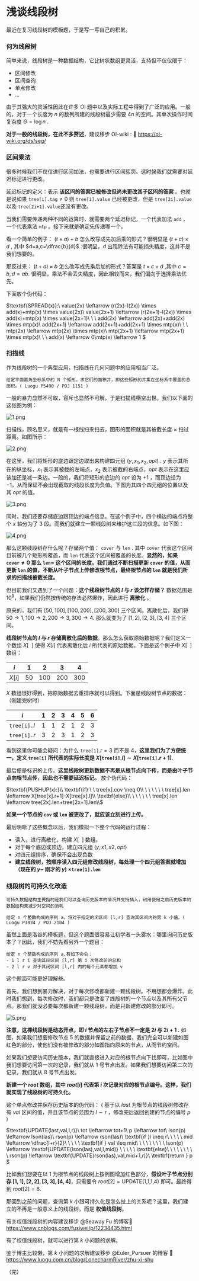 # 浅谈线段树
最近在复习线段树的模板题，于是写一写自己的积累。
### 何为线段树
简单来说，线段树是一种数据结构，它比树状数组更灵活，支持但不仅仅限于：

- 区间修改
- 区间查询
- 单点修改
- ...

由于其强大的灵活性因此在许多 OI 题中以及实际工程中得到了广泛的应用。一般的，对于一个长度为 $n$ 的数列所建的线段树最少需要 $4n$ 的空间。其单次操作时间复杂度 $\Theta=\log n$ .

__对于一般的线段树，在此不多赘述__，建议移步 OI-wiki : 🔗 https://oi-wiki.org/ds/seg/
### 区间乘法
很多时候我们不仅仅进行区间加法，也需要进行区间惩罚。这时候我们就需要对延迟标记进行更改。

延迟标记的定义：表示 __该区间的答案已被修改但尚未更改其子区间的答案__ 。也就是说如果 $\texttt{tree[i].tag} \neq 0$ 则 $\texttt{tree[i].value}$ 已经被更改，但是 $\texttt{tree[2i].value}$ 以及 $\texttt{tree[2i+1].value}$还没有更改。

当我们需要传递两种不同的运算时，就需要两个延迟标记，一个代表加法 $\texttt{add}$ ，一个代表乘法 $\texttt{mtp}$ 。接下来就是确定先传递哪一个。

看一个简单的例子： $(t\times a)+b$ 怎么改写成先加后乘的形式？很明显是 $(t+c)\times d$ , 其中 $d=a,c=\dfrac{b}{d}$ .很明显，$d$ 出现除法有可能损失精度，这并不是我们想要的。

那反过来： $(t+a)\times b$ 怎么改写成先乘后加的形式？答案是 $t\times c+d$ ,其中 $c=b,d=ab$. 很明显，乘法不会丢失精度，因此相较而来，我们偏向于选择乘法优先。

下面放个伪代码：

$\textbf{SPREAD(x)}:\\
value(2x) \leftarrow (r(2x)-l(2x)) \times add(x)+mtp(x) \times value(2x)\\
value(2x+1) \leftarrow (r(2x+1)-l(2x)) \times add(x)+mtp(x) \times value(2x+1)\\
\ \\
add(2x) \leftarrow add(2x)+add(2x) \times mtp(x)\\
add(2x+1) \leftarrow add(2x+1)+add(2x+1) \times mtp(x)\\ \ \\
mtp(2x) \leftarrow mtp(2x) \times mtp(x)\\
mtp(2x+1) \leftarrow mtp(2x+1) \times mtp(x)\\
\ \\
add(x) \leftarrow 0\\mtp(x) \leftarrow 1
$
### 扫描线
作为线段树的一个典型应用，扫描线在几何问题中的应用相当广泛。
```
给定平面直角坐标系中的 N 个矩形，求它们的面积并，即这些矩形的并集在坐标系中覆盖的总面积。( Luogu P5490 / POJ 1151 )
```
一般的暴力显然不可取，容斥也显然不可解。于是扫描线横空出世。我们以下面的这张图为例：

![1.png](Images/浅谈线段树/1.png)

扫描线，顾名思义，就是有一根线扫来扫去，图形的面积就是其被截长度 × 扫过距离。如图所示：

![2.png](Images/浅谈线段树/2.png)

在这里，我们将矩形的底边跟定边取出来构建四元组 $(y,x_1,x_2,opt)$ .
$y$ 表示其所在的纵坐标，$x_1$ 表示其被截的左端点，$x_2$ 表示被截的右端点，$opt$ 表示在这里应该加还是减一条边。一般的，我们将矩形的底边的 $opt$ 设为 $+1$ ，而顶边设为 $-1$，从而保证不会出现截取的线段长度为负值。下图为其四个四元组的位置以及其 $opt$ 的值。

![3.png](Images/浅谈线段树/3.png)

同时，我们还要存储底边跟顶边的端点信息。在这个例子中，四个横边的端点将整个 $x$ 轴分为了 $3$ 段。而我们就建立一颗线段树来维护这三段的信息。如下图：

![4.png](Images/浅谈线段树/4.png)

那么这颗线段树存什么呢？存储两个值： $\texttt{cover}$ 与 $\texttt{len}$ . 其中 $\texttt{cover}$ 代表这个区间目前被几个矩形所覆盖，而 $\texttt{len}$ 代表这个区间被覆盖的长度。__显然的，如果 $\texttt{cover} \neq 0$ 那么 $\texttt{len}=$ 这个区间的长度。我们通过不断扫描更新 $\texttt{cover}$ 的值，从而更新 $\texttt{len}$ 的值，不断从叶子节点上传修改根节点，最终根节点的 $\texttt{len}$ 就是我们所求的扫描线被截长度。__

但目前我们又遇到了一个问题：__这个线段树节点的 $l$ 与 $r$ 该怎样存储？__ 数据范围是 $10^9$，如果我们仍然按传统的存法必然爆炸，因此进行 __离散化__ 。

原来的，我们有 $[50,100],[100,200],[200,300]$ 三个区间。离散化后，我们将 $50 \rightarrow 1,100 \rightarrow 2,200 \rightarrow 3,300 \rightarrow 4.$ 那么就变为了 $[1,2],[2,3],[3,4]$ 三个区间。

__线段树节点的 $l$ 与 $r$ 存储离散化后的数据__。那么怎么获取原始数据呢？我们定义一个数组 $X[\ \ ]$ 使得 $X[i]$ 代表离散化后 $i$ 所代表的原始数据。下面是这个例子中 $X[\ \ ]$ 数组：

|$i$|1|2|3|4|
|-|-|-|-|-|
|$X[i]$|50|100|200|300|

$X$ 数组很好得到，把原始数据去重排序就可以得到。下面是线段树节点的数据：（刚建完树时）

| $i$ | 1 | 2 | 3 | 4 | 5 | 6 |
|---|---|---|---|---|---|---|
| $\texttt{tree[i].}l$ | 1 | 1 | 2 | 1 | 2 | 3 |
| $\texttt{tree[i].}r$ | 3 | 2 | 3 | 1 | 2 | 3 |

看到这里你可能会疑问：为什么 $\texttt{tree[1]}.r=3$ 而不是 $4$，__这里我们为了方便统一，定义 $\texttt{tree[i]}$ 所代表的实际长度是 $X[\texttt{tree[i]}.l] \sim X[\texttt{tree[i]}.r+1]$__. 

最后便是标识的上传。__这里线段树更新数据不再是从根节点向下传，而是由叶子节点向根节点传，因此也不需要延迟标记。__ 放个伪代码：

$\textbf{PUSHUP(x):}\\
\textbf{if} \ \ tree[x].cov \neq 0\\
\ \ \ \ \ \ tree[x].len \leftarrow X[tree[x].r+1]-X[tree[x].l]\\
\textbf{else}\\
\ \ \ \ \ \ tree[x].len \leftarrow tree[2x].len+tree[2x+1].len\\$

__如果一个节点的 $\texttt{cov}$ 或 $\texttt{len}$ 被更改了，就应该立刻进行上传。__

最后明晰了这些概念以后，我们模拟一下整个代码的运行过程：

- 读入，进行离散化，构建 $X[\ \ ]$ 数组。
- 对于每个底边或顶边，建立四元组 $(y,x1,x2,opt)$
- 对四元组排序，确保不会出现负数
- __建立线段树，按顺序读入四元组修改线段树，每处理一个四元组答案就增加（现在的 $y-$ 刚才的 $y$) $\times \texttt{tree[1].len}$__

### 线段树的可持久化改造
```
可持久数据结构主要指的是我们可以查询历史版本的情况并支持插入，利用使用之前历史版本的数据结构来减少对空间的消耗
```
```
给定 n 个整数构成的序列 a，将对于指定的闭区间 [l,r] 查询其区间内的第 k 小值。( Luogu P3834 / POJ 2104 )
```
虽然上面是洛谷的模板题，但这个题面很容易让初学者一头雾水：哪里询问历史版本了？因此，我们不妨先看另外一个题目：
```
给定 n 个整数构成的序列 a,有如下命令：
- 1 l r i 查询其闭区间 [l,r] 第 i 次修改前的总和
- 2 l r v 对于其闭区间 [l,r] 内的每个元素都增加 v
```
这个题面可能更好理解些。

首先，我们想到暴力解决，对于每次修改都新建一颗线段树。不用想都会爆炸。此时我们想到，每次修改时，我们都只是改变了线段树的一个节点以及其所有父节点。那我们就没必要每次都新建一颗线段树，而是只新建修改的部分即可。

![5.png](Images/浅谈线段树/5.png)

__注意，这棵线段树是动态开点，即 $i$ 节点的左右子节点不一定是 $2i$ 与 $2i+1$ .__
如图，如果我们想要修改节点 $5$ 的数据并保留之前的数据，我们完全可以新建如图红色的部分，使他们没有被修改的部分如图指向原来的节点，从而节约空间。

如果我们想要访问历史版本，我们就直接进入对应的根节点向下找即可，比如图中我们想要访问第一次的记录，我们就从 $1$ 号节点出发。如果我们想要访问第二次的记录，我们就从 $8$ 号节点出发。

__新建一个 $root$ 数组，其中 $root[i]$ 代表第 $i$ 次记录对应的根节点编号。这样，我们就实现了线段树的可持久化。__ 

贴个单点修改并保存历史版本的伪代码：
( 基于以 $last$ 为根节点的线段树修改存有 $val$ 区间的值，并且该节点的范围为 $l \sim r$ ，修改完后返回创建的节点的编号 $p$ )

$\textbf{UPDATE(last,val,l,r)}\\
tot \leftarrow tot+1\\
p \leftarrow tot\\
lson(p) \leftarrow lson(las)\\
rson(p) \leftarrow rson(las)\\
\textbf{if }l \neq r\\
\ \ \ \ mid \leftarrow \dfrac{l+r}{2}\\
\ \ \ \ \textbf{if } val \leq mid\\
\ \ \ \ \ \ \ \ lson(p) \leftarrow \textbf{UPDATE(lson(las),val,l,mid)} \\
\ \ \ \ \textbf{else}\\
\ \ \ \ \ \ \ \ rson(p) \leftarrow \textbf{UPDATE(rson(las),val,mid+1,r)}\\
\textbf{return } p
$

比如我们想要在以 $1$ 为根节点的线段树上按例图增加红色部分，__假设叶子节点分别存 $[1,1],[2,2],[3,3],[4,4]$__，只需要令 $root[2]= \text{UPDATE(1,1,1,4)}$ 即可。最终得到 $root[2]=8$.

那回到之前的问题，查询第 $k$ 小跟可持久化是怎么扯上的关系呢？这里，我们建立的不再是一般意义上的线段树，而是 __权值线段树__。

有关权值线段树的内容建议移步 @Seaway Fu 的博客🔗 https://www.cnblogs.com/fusiwei/p/12234435.html

有了权值线段树，就可以进行第 $k$ 小问题的求解。

鉴于博主比较懒，第 $k$ 小问题的求解建议移步 @Euler_Pursuer
的博客 🔗 https://www.luogu.com.cn/blog/LonecharmRiver/zhu-xi-shu

（完）